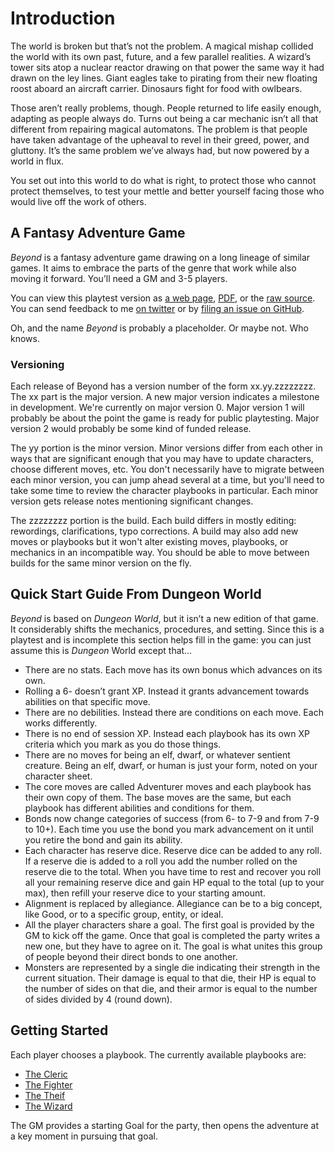 # Introduction
The world is broken but that’s not the problem. A magical mishap collided the
world with its own past, future, and a few parallel realities. A wizard’s tower
sits atop a nuclear reactor drawing on that power the same way it had drawn on
the ley lines. Giant eagles take to pirating from their new floating roost
aboard an aircraft carrier. Dinosaurs fight for food with owlbears.

Those aren’t really problems, though. People returned to life easily enough,
adapting as people always do. Turns out being a car mechanic isn’t all that
different from repairing magical automatons. The problem is that people have
taken advantage of the upheaval to revel in their greed, power, and gluttony.
It’s the same problem we’ve always had, but now powered by a world in flux.

You set out into this world to do what is right, to protect those who cannot
protect themselves, to test your mettle and better yourself facing those who
would live off the work of others.

## A Fantasy Adventure Game

_Beyond_ is a fantasy adventure game drawing on a long lineage of similar
games. It aims to embrace the parts of the genre that work while also moving it
forward. You’ll need a GM and 3-5 players.

You can view this playtest version as [a web
page](http://www.latorra.org/beyond/), [PDF](/release/Beyond.pdf), or the [raw
source](https://github.com/Sagelt/beyond/). You can send feedback to me [on
twitter](https://twitter.com/olde_fortran) or by [filing an issue on
GitHub](https://github.com/Sagelt/beyond/issues/new/choose).

Oh, and the name _Beyond_ is probably a placeholder. Or maybe not. Who knows.

### Versioning

Each release of Beyond has a version number of the form xx.yy.zzzzzzzz. The xx
part is the major version. A new major version indicates a milestone in
development. We're currently on major version 0. Major version 1 will probably
be about the point the game is ready for public playtesting. Major version 2
would probably be some kind of funded release.

The yy portion is the minor version. Minor versions differ from each other in
ways that are significant enough that you may have to update characters, choose
different moves, etc. You don't necessarily have to migrate between each minor
version, you can jump ahead several at a time, but you'll need to take some
time to review the character playbooks in particular. Each minor version gets
release notes mentioning significant changes.

The zzzzzzzz portion is the build. Each build differs in mostly editing:
rewordings, clarifications, typo corrections. A build may also add new moves or
playbooks but it won't alter existing moves, playbooks, or mechanics in an
incompatible way. You should be able to move between builds for the same minor
version on the fly.

## Quick Start Guide From Dungeon World

_Beyond_ is based on _Dungeon World_, but it isn’t a new edition of that game.
It considerably shifts the mechanics, procedures, and setting. Since this is a
playtest and is incomplete this section helps fill in the game:  you can just
assume this is _Dungeon_ World except that…

* There are no stats. Each move has its own bonus which advances on its own.
* Rolling a 6- doesn’t grant XP. Instead it grants advancement towards
  abilities on that specific move.
* There are no debilities. Instead there are conditions on each move. Each
  works differently.
* There is no end of session XP. Instead each playbook has its own XP criteria
  which you mark as you do those things.
* There are no moves for being an elf, dwarf, or whatever sentient creature.
  Being an elf, dwarf, or human is just your form, noted on your character
  sheet.
* The core moves are called Adventurer moves and each playbook has their own
  copy of them. The base moves are the same, but each playbook has different
  abilities and conditions for them.
* Bonds now change categories of success (from 6- to 7-9 and from 7-9 to 10+).
  Each time you use the bond you mark advancement on it until you retire the
  bond and gain its ability.
* Each character has reserve dice. Reserve dice can be added to any roll. If a
  reserve die is added to a roll you add the number rolled on the reserve die
  to the total. When you have time to rest and recover you roll all your
  remaining reserve dice and gain HP equal to the total (up to your max), then
  refill your reserve dice to your starting amount.
* Alignment is replaced by allegiance. Allegiance can be to a big concept, like
  Good, or to a specific group, entity, or ideal.
* All the player characters share a goal. The first goal is provided by the GM
  to kick off the game. Once that goal is completed the party writes a new one,
  but they have to agree on it. The goal is what unites this group of people
  beyond their direct bonds to one another.
* Monsters are represented by a single die indicating their strength in the
  current situation. Their damage is equal to that die, their HP is equal to
  the number of sides on that die, and their armor is equal to the number of
  sides divided by 4 (round down).

## Getting Started

Each player chooses a playbook. The currently available playbooks are:

* [The Cleric](#the-cleric)
* [The Fighter](#the-fighter)
* [The Theif](#the-thief)
* [The Wizard](#the-wizard)

The GM provides a starting Goal for the party, then opens the adventure at a
key moment in pursuing that goal.
